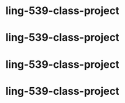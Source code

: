 # ling-539-class-project
# ling-539-class-project
# ling-539-class-project
# ling-539-class-project
